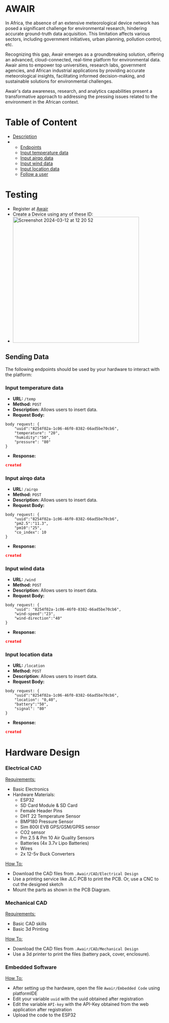 # AWAIR

In Africa, the absence of an extensive meteorological device network has posed a significant challenge for environmental research, hindering accurate ground-truth data acquisition. This limitation affects various sectors, including government initiatives, urban planning, pollution control, etc.

Recognizing this gap, Awair emerges as a groundbreaking solution, offering an advanced, cloud-connected, real-time platform for environmental data. Awair aims to empower top universities, research labs, government agencies, and African industrial applications by providing accurate meteorological insights, facilitating informed decision-making, and sustainable solutions for environmental challenges.

Awair's data awareness, research, and analytics capabilities present a transformative approach to addressing the pressing issues related to the environment in the African context.

# Table of Content
- [Description](#Description)
- - [Endpoints](#endpoints)
  - [Input temperature data](#user-signup)
  - [Input airqo data](#user-login)
  - [Input wind data](#create-a-blog-post)
  - [Input location data](#like-a-blog-post)
  - [Follow a user](#follow-a-user)
 
# Testing 
- Register at [Awair](https://awair.onrender.com/)
- Create a Device using any of these ID:
-   <img width="397" alt="Screenshot 2024-03-12 at 12 20 52" src="https://github.com/nelsonifechukwu/awair/assets/44223263/736d6651-d452-4ca9-a910-d51316c027ef">



## Sending Data
The following endpoints should be used by your hardware to interact with the platform: 

### Input temperature data

- **URL:** `/temp`
- **Method:** `POST`
- **Description:** Allows users to insert data.
- **Request Body:**
```
body request: {
    "uuid":"8254f02a-1c06-46f0-8382-66ad5be70cb6",
    "temperature": "20",
    "humidity":"50",
    "pressure": "80"
}
```

- **Response:**

```json
created
```

### Input airqo data

- **URL:** `/airqo`
- **Method:** `POST`
- **Description:** Allows users to insert data.
- **Request Body:**
```
body request: {
    "uuid":"8254f02a-1c06-46f0-8382-66ad5be70cb6",
    "pm2.5":"11.3",
    "pm10":"25",
    "co_index": 10
}
```

- **Response:**

```json
created
```

### Input wind data

- **URL:** `/wind`
- **Method:** `POST`
- **Description:** Allows users to insert data.
- **Request Body:**
```
body request: {
    "uuid": "8254f02a-1c06-46f0-8382-66ad5be70cb6",
    "wind-speed":"23",
    "wind-direction":"40"
}
```

- **Response:**

```json
created
```
### Input location data

- **URL:** `/location`
- **Method:** `POST`
- **Description:** Allows users to insert data.
- **Request Body:**
```
body request: {
    "uuid":"8254f02a-1c06-46f0-8382-66ad5be70cb6",
    "location": "0,40",
    "battery":"50",
    "signal": "80"
}
```

- **Response:**

```json
created
```

# Hardware Design
  <h3>Electrical CAD</h3> 
  
  <ins>Requirements: </ins>
  - Basic Electronics
  - Hardware Materials:
    - ESP32
    - SD Card Module & SD Card
    - Female Header Pins
    - DHT 22 Temperature Sensor
    - BMP180 Pressure Sensor
    - Sim 800l EVB GPS/GSM/GPRS sensor
    - CO2 sensor
    - Pm 2.5 & Pm 10 Air Quality Sensors
    - Batteries (4x 3.7v Lipo Batteries)
    - Wires
    - 2x 12-5v Buck Converters
     
 <ins>How To: </ins>
 - Download the CAD files from ```.Awair/CAD/Electrical Design```
 - Use a printing service like JLC PCB to print the PCB. Or, use a CNC to cut the designed sketch
 - Mount the parts as shown in the PCB Diagram.

<h3>Mechanical CAD</h3>

 <ins>Requirements: </ins>
 - Basic CAD skills
 - Basic 3d Printing
   
 <ins>How To: </ins>
 - Download the CAD files from ```.Awair/CAD/Mechanical Design```
 - Use a 3d printer to print the files (battery pack, cover, enclosure).

<h3>Embedded Software</h3>

<ins>How To:</ins>
 - After setting up the hardware, open the file ```Awair/Embedded Code``` using platformIDE
 - Edit your variable ```uuid``` with the uuid obtained after registration
 - Edit the variable ```API-key``` with the API-Key obtained from the web application after registration
 - Upload the code to the ESP32
